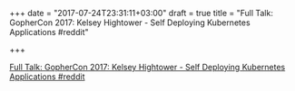 +++
date = "2017-07-24T23:31:11+03:00"
draft = true
title = "Full Talk: GopherCon 2017: Kelsey Hightower - Self Deploying Kubernetes Applications  #reddit"

+++

<p><a href="https://t.co/Q4RsWtivPN">Full Talk: GopherCon 2017: Kelsey Hightower - Self Deploying Kubernetes Applications  #reddit</a></p>